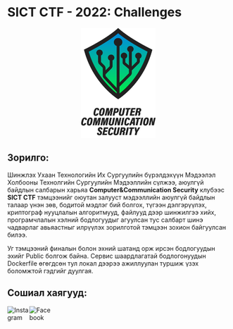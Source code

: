 # SICT CTF - 2022: Challenges

<p align="center">
<img src="images/ccs.png" height=250px width=170px>
</p>

Зорилго:
----------
Шинжлэх Ухаан Технологийн Их Сургуулийн бүрэлдэхүүн Мэдээлэл Холбооны Технолгийн Сургуулийн Мэдээллийн сүлжээ, аюулгүй байдлын салбарын харьяа **Computer&Communication Security** клубээс **SICT CTF** тэмцээнийг оюутан залууст мэдээллийн аюулгүй байдлын талаар үнэн зөв, бодитой мэдлэг бий болгох, түгээн дэлгэрүүлэх, криптограф нууцлалын алгоритмууд, файлууд дээр шинжилгээ хийх, програмчлалын хэлний бодлогуудыг агуулсан тус салбарт шинэ чадварлаг авьяастныг илрүүлэх зорилготой тэмцээн зохион байгуулсан билээ.

Уг тэмцээний финалын болон эхний шатанд орж ирсэн бодлогуудын эхийг Public болгож байна. Сервис шаардлагатай бодлогонуудын Dockerfile өгөгдсөн тул локал дээрээ ажиллуулан туршиж үзэх боломжтой гэдгийг дуулгая.

Сошиал хаягууд:
----------
<a href="https://instagram.com/ccsecurity_club"><img align="left" src="https://upload.wikimedia.org/wikipedia/commons/thumb/e/e7/Instagram_logo_2016.svg/768px-Instagram_logo_2016.svg.png" alt="Instagram" width="50px"/></a>
<a href="https://www.facebook.com/CCSclub2020"><img align="left" src="https://upload.wikimedia.org/wikipedia/commons/thumb/0/05/Facebook_Logo_%282019%29.png/1024px-Facebook_Logo_%282019%29.png" alt="Facebook" width="50px"/></a>
